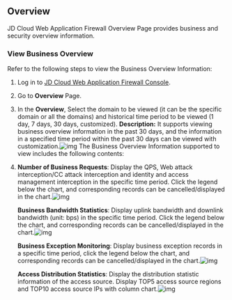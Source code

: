 ## **Overview**

  JD Cloud Web Application Firewall Overview Page provides business and security overview information.

### **View Business Overview**

Refer to the following steps to view the Business Overview Information:

1. Log in to [JD Cloud Web Application Firewall Console](https://cloudwaf-console.jdcloud.com).

2. Go to **Overview** Page.

3. In the **Overview**, Select the domain to be viewed (it can be the specific domain or all the domains) and historical time period to be viewed (1 day, 7 days, 30 days, customized). 
         **Description:** It supports viewing business overview information in the past 30 days, and the information in a specified time period within the past 30 days can be viewed with customization.![img](https://github.com/jdcloudcom/cn/blob/edit/image/waf-img/%E6%80%BB%E8%A7%88-1.png)
         The Business Overview Information supported to view includes the following contents:

4. **Number of Business Requests**: Display the QPS, Web attack interception/CC attack interception and identity and access management interception in the specific time period. Click the legend below the chart, and corresponding records can be cancelled/displayed in the chart.![img](https://github.com/jdcloudcom/cn/blob/edit/image/waf-img/%E6%80%BB%E8%A7%88-2.png)

   **Business Bandwidth Statistics**: Display uplink bandwidth and downlink bandwidth (unit: bps) in the specific time period. Click the legend below the chart, and corresponding records can be cancelled/displayed in the chart.![img](https://github.com/jdcloudcom/cn/blob/edit/image/waf-img/%E6%80%BB%E8%A7%88-3.png)

   **Business Exception Monitoring**: Display business exception records in a specific time period, click the legend below the chart, and corresponding records can be cancelled/displayed in the chart.![img](https://github.com/jdcloudcom/cn/blob/edit/image/waf-img/%E6%80%BB%E8%A7%88-4.png)

   **Access Distribution Statistics**: Display the distribution statistic information of the access source. Display TOP5 access source regions and TOP10 access source IPs with column chart.![img](https://github.com/jdcloudcom/cn/blob/edit/image/waf-img/%E6%80%BB%E8%A7%88-5.png)

 
